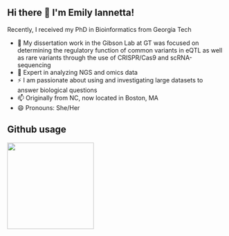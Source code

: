 ## Hi there 👋 I'm Emily Iannetta! 
Recently, I received my PhD in Bioinformatics from Georgia Tech
- 💬 My dissertation work in the Gibson Lab at GT was focused on determining the regulatory function of common variants in eQTL as well as rare variants through the use of CRISPR/Cas9 and scRNA-sequencing
- 🔬 Expert in analyzing NGS and omics data
- ⚡ I am passionate about using and investigating large datasets to answer biological questions
- 📫 Originally from NC, now located in Boston, MA
- 😄 Pronouns: She/Her

## Github usage

<a href="https://github.com/anuraghazra/github-readme-stats">
  <img height=200 align="center" src="https://github-readme-stats.vercel.app/api/top-langs/?username=EmilyGreenwood&hide=jupyter%20notebook&layout=donut&theme=flag-india"/>
</a>
<!--
**EmilyGreenwood/EmilyGreenwood** is a ✨ _special_ ✨ repository because its `README.md` (this file) appears on your GitHub profile.

Here are some ideas to get you started:

- 🔭 I’m currently working on ...
- 🌱 I’m currently learning ...
- 👯 I’m looking to collaborate on ...
- 🤔 I’m looking for help with ...
- 💬 Ask me about ...
- 📫 How to reach me: ...
- 😄 Pronouns: ...
- ⚡ Fun fact: ...
-->
